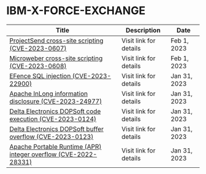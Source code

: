 

# IBM-X-FORCE-EXCHANGE

 |Title|Description|Date|
 |---|---|---|
 |[ProjectSend cross-site scripting (CVE-2023-0607)](https://exchange.xforce.ibmcloud.com/activity/list?filter=Vulnerabilities)|Visit link for details|Feb 1, 2023|
 |[Microweber cross-site scripting (CVE-2023-0608)](https://exchange.xforce.ibmcloud.com/activity/list?filter=Vulnerabilities)|Visit link for details|Feb 1, 2023|
 |[EFence SQL injection (CVE-2023-22900)](https://exchange.xforce.ibmcloud.com/activity/list?filter=Vulnerabilities)|Visit link for details|Jan 31, 2023|
 |[Apache InLong information disclosure (CVE-2023-24977)](https://exchange.xforce.ibmcloud.com/activity/list?filter=Vulnerabilities)|Visit link for details|Jan 31, 2023|
 |[Delta Electronics DOPSoft code execution (CVE-2023-0124)](https://exchange.xforce.ibmcloud.com/activity/list?filter=Vulnerabilities)|Visit link for details|Jan 31, 2023|
 |[Delta Electronics DOPSoft buffer overflow (CVE-2023-0123)](https://exchange.xforce.ibmcloud.com/activity/list?filter=Vulnerabilities)|Visit link for details|Jan 31, 2023|
 |[Apache Portable Runtime (APR) integer overflow (CVE-2022-28331)](https://exchange.xforce.ibmcloud.com/activity/list?filter=Vulnerabilities)|Visit link for details|Jan 31, 2023|
 